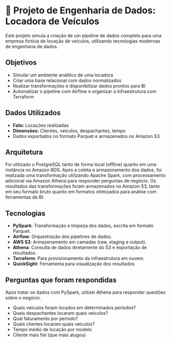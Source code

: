 # 🚗 Projeto de Engenharia de Dados: Locadora de Veículos

Este projeto simula a criação de um pipeline de dados completo para uma empresa fictícia de locação de veículos, utilizando tecnologias modernas de engenharia de dados.

## Objetivos

- Simular um ambiente analítico de uma locadora
- Criar uma base relacional com dados normalizados
- Realizar transformações e disponibilizar dados prontos para BI
- Automatizar o pipeline com Airflow e organizar a infraestrutura com Terraform

## Dados Utilizados

- **Fato:** Locações realizadas
- **Dimensões:** Clientes, veículos, despachantes, tempo
- Dados exportados no formato Parquet e armazenados no Amazon S3

## Arquitetura

Foi utilizado o PostgreSQL tanto de forma local (offline) quanto em uma instância no Amazon RDS. Após a coleta e armazenamento dos dados, foi realizada uma transformação utilizando Apache Spark, com processamento adicional via Amazon Athena para responder perguntas de negócio. Os resultados das transformações foram armazenados no Amazon S3, tanto em seu formato bruto quanto em formatos otimizados para análise com ferramentas de BI.

## Tecnologias

- **PySpark**: Transformação e limpeza dos dados, escrita em formato Parquet.
- **Airflow**: Orquestração dos pipelines de dados.
- **AWS S3**: Armazenamento em camadas (raw, staging e output).
- **Athena**: Consulta de dados diretamente do S3 e exportação de resultados.
- **Terraform**: Para provisionamento da infraestrutura em nuvem.
- **QuickSight**: Ferramenta para visualização dos resultados

## Perguntas que foram respondidas

Após tratar os dados com PySpark, utilizei Athena para responder questões sobre o negócio.

- Quais veículos foram locados em determinados períodos?
- Quais despachantes locaram quais veículos?
- Qual faturamento por período?
- Quais clientes locaram quais veículos?
- Tempo médio de locação por modelo
- Cliente mais fiel (que mais alugou)